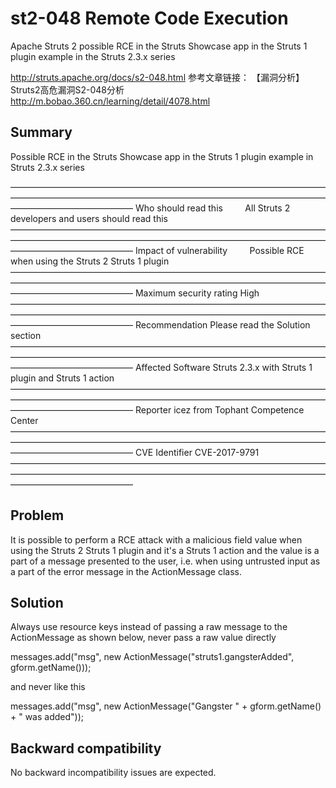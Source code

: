 # st2-048 Remote Code Execution
Apache Struts 2  possible RCE in the Struts Showcase app in the Struts 1 plugin example in the Struts 2.3.x series

http://struts.apache.org/docs/s2-048.html 
参考文章链接：
【漏洞分析】Struts2高危漏洞S2-048分析
http://m.bobao.360.cn/learning/detail/4078.html




##  Summary
Possible RCE in the Struts Showcase app in the Struts 1 plugin example in Struts 2.3.x series

——————————————————————————————————————————————————————————————————————————————————————
Who should read this	          All Struts 2 developers and users should read this
——————————————————————————————————————————————————————————————————————————————————————
Impact of vulnerability	         Possible RCE when using the Struts 2 Struts 1 plugin
——————————————————————————————————————————————————————————————————————————————————————
Maximum security rating       	High
——————————————————————————————————————————————————————————————————————————————————————
Recommendation	                Please read the Solution section
——————————————————————————————————————————————————————————————————————————————————————
Affected Software	              Struts 2.3.x with Struts 1 plugin and Struts 1 action
——————————————————————————————————————————————————————————————————————————————————————
Reporter	                      icez <ic3z at qq dot com> from Tophant Competence Center
——————————————————————————————————————————————————————————————————————————————————————
CVE Identifier	                CVE-2017-9791
——————————————————————————————————————————————————————————————————————————————————————

##  Problem

It is possible to perform a RCE attack with a malicious field value when using the Struts 2 Struts 1 plugin and it's a Struts 1 action and the value is a part of a message presented to the user, i.e. when using untrusted input as a part of the error message in the ActionMessage class.

##  Solution

Always use resource keys instead of passing a raw message to the ActionMessage as shown below, never pass a raw value directly

  messages.add("msg", new ActionMessage("struts1.gangsterAdded", gform.getName()));

and never like this

  messages.add("msg", new ActionMessage("Gangster " + gform.getName() + " was added"));

##  Backward compatibility

No backward incompatibility issues are expected.

